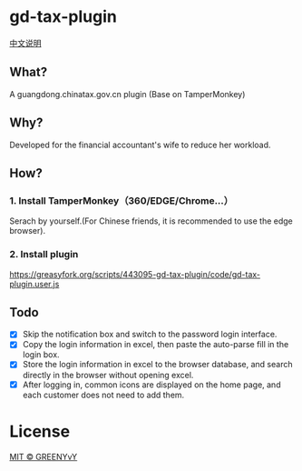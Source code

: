 # gd-tax-plugin
[中文说明](README.md)

## What?
A guangdong.chinatax.gov.cn plugin (Base on TamperMonkey)

## Why?
Developed for the financial accountant's wife to reduce her workload.

## How?
### 1. Install TamperMonkey（360/EDGE/Chrome...）
Serach by yourself.(For Chinese friends, it is recommended to use the edge browser).

### 2. Install plugin
https://greasyfork.org/scripts/443095-gd-tax-plugin/code/gd-tax-plugin.user.js

## Todo
- [X] Skip the notification box and switch to the password login interface.
- [X] Copy the login information in excel, then paste the auto-parse fill in the login box.
- [X] Store the login information in excel to the browser database, and search directly in the browser without opening excel.
- [X] After logging in, common icons are displayed on the home page, and each customer does not need to add them.

# License
[MIT © GREENYvY](./LICENSE)